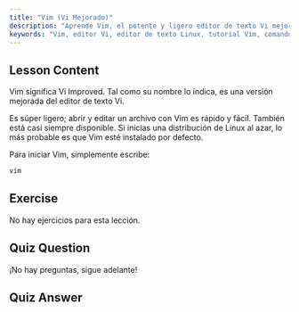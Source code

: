 ```yaml
---
title: "Vim (Vi Mejorado)"
description: "Aprende Vim, el potente y ligero editor de texto Vi mejorado para Linux. Comprende su uso básico y por qué Vim es esencial para los usuarios de Linux."
keywords: "Vim, editor Vi, editor de texto Linux, tutorial Vim, comandos Linux, Linux para principiantes, guía Vim"
---
```


## Lesson Content

Vim significa Vi Improved. Tal como su nombre lo indica, es una versión mejorada del editor de texto Vi.

Es súper ligero; abrir y editar un archivo con Vim es rápido y fácil. También está casi siempre disponible. Si inicias una distribución de Linux al azar, lo más probable es que Vim esté instalado por defecto.

Para iniciar Vim, simplemente escribe:

```bash
vim
```

## Exercise

No hay ejercicios para esta lección.

## Quiz Question

¡No hay preguntas, sigue adelante!

## Quiz Answer
